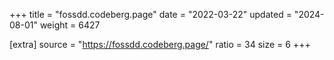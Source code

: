 +++
title = "fossdd.codeberg.page"
date = "2022-03-22"
updated = "2024-08-01"
weight = 6427

[extra]
source = "https://fossdd.codeberg.page/"
ratio = 34
size = 6
+++
